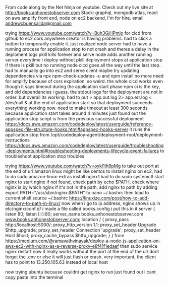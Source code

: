 From code along by the Net Ninja on youtube.
Check out my live site at http://books.anhonestobserver.com
Stack: graphql, mongodb atlas, react on aws amplify front end, node on ec2 backend,
I'm for hire. email andrewcbuensalida@gmail.com

trying https://www.youtube.com/watch?v=Buh3GjHPmjo for cicd from github to ec2
cors anywhere creator is having problems. had to click a button to temporarily enable it.
just realized node server had to have a running process for application stop to not crash
and theres a delay in the deploment logs
pkill kills forever and serve
node adds another running server everytime i deploy without pkill
deployment stops at application stop if there is pkill but no running node
cicd goes all the way until the last step. had to manually go into ec2 and serve client
maybe try updating dependencies via npx npm-check-updates -u and npm install
no more need for amplify because of cors expiration.
so weird. the whole cicd works even though it says timeout during the application start phase
npm ci is the key, and old dependencies i guess.
the stdout logs for the deployment are not in order.
but overall its working.
had to put > app.out.log 2> app.err.log < /dev/null & at the end of application start
so that deployment succeeds. everything working now.
need to make timeout at least 300 seconds because application start takes around 4 minutes
just found out the application stop script is from the previous successful deployment
https://docs.aws.amazon.com/codedeploy/latest/userguide/reference-appspec-file-structure-hooks.html#appspec-hooks-server
it runs the application stop from /opt/codedeploy-agent/deployment-root/deployment-instructions
https://docs.aws.amazon.com/codedeploy/latest/userguide/troubleshooting-deployments.html#troubleshooting-deployments-lifecycle-event-failures
to troubleshoot application stop troubles

trying https://www.youtube.com/watch?v=oykl1Ih9pMg to take out port at the end of url
amazon linux might be like centos
to install nginx on ec2, had to do sudo amazon-linux-extras install nginx1
had to do sudo systemctl start nginx to start nginx
if not found, check path by echo $PATH, check where nginx is by which nginx
if it's not in the path, add nginx to path by adding export PATH="/usr/sbin/nginx:$PATH" to nano ~/.bashrc
then load to current shell source ~/.bashrc
https://linuxize.com/post/how-to-add-directory-to-path-in-linux/
now when i go to ip address, nginx shows up
in etc/nginx/conf.d/ i made a file called books.config
i put this in it
server {
listen 80;
listen [::]:80;
server_name books.anhonestobserver.com www.books.anhonestobserver.com;
location / {
proxy_pass http://localhost:5000/;
proxy_http_version 1.1;
proxy_set_header Upgrade $http_upgrade;
proxy_set_header Connection 'upgrade';
proxy_set_header Host $host;
proxy_cache_bypass $http_upgrade;
}
}
from https://medium.com/@ramavathvinayak/deploy-a-node-js-application-on-aws-ec2-with-nginx-as-a-reverse-proxy-e8f41f1edaef
then sudo service nginx restart
now it really works without the port at the end of the url
dont forget the .env or else it will just flash or crash.
very important, the client has to point to 13.250.105.63 instead of local host

now trying ubuntu because couldnt get nginx to run
just found out i cant copy paste into the terminal
